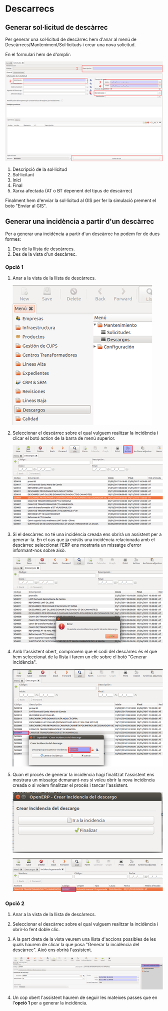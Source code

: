 # Descarrecs

## Generar sol·licitud de descàrrec

Per generar una sol·licitud de descàrrec hem d'anar al menú de Descàrrecs/Manteniment/Sol·licituds i crear una nova solicitud.

En el formulari hem de d'omplir:

![](_static/descargos/solicitud.png)

1. Descripció de la sol·licitud
2. Sol·licitant
3. Inici
4. Final
5. Xarxa afectada (AT o BT depenent del tipus de descàrrec)

Finalment hem d'enviar la sol·licitud al GIS per fer la simulació prement el boto "Enviar al GIS".

## Generar una incidència a partir d'un descàrrec

Per a generar una incidència a partir d'un descàrrec ho podem fer de dues formes:

1. Des de la llista de descàrrecs.
2. Des de la vista d'un descàrrec.

### Opció 1

1. Anar a la vista de la llista de descàrrecs.

    ![](_static/descargos/goToDescarrec.png)

2. Seleccionar el descàrrec sobre el qual vulguem realitzar la incidència i clicar el botó action de la barra de menú superior.

    ![](_static/descargos/treeAction.png)

3. Si el descàrrec no té una incidència creada ens obrirà un assistent per a generar-la. En el cas que ja existís una incidència relacionada amb el descàrrec seleccionat l'ERP ens mostraria un missatge d'error informant-nos sobre això.

    ![](_static/descargos/errorExistencia.png)

4. Amb l'assistent obert, comprovem que el codi del descàrrec és el que hem seleccionat de la llista i farem un clic sobre el botó "Generar incidència".

    ![](_static/descargos/wizard.png)

5. Quan el procés de generar la incidència hagi finalitzat l'assistent ens mostrara un missatge demanant-nos si voleu obrir la nova incidència creada o si volem finalitzar el procés i tancar l'assistent.

    ![](_static/descargos/wizard2.png)

    ![](_static/descargos/incidenciagenerada.png)

### Opció 2

1. Anar a la vista de la llista de descàrrecs.

2. Seleccionar el descàrrec sobre el qual vulguem realitzar la incidència i obrir-lo fent doble clic.

3. A la part dreta de la vista veurem una llista d'accions possibles de les quals haurem de clicar la que posa "Generar la incidència del descàrrec". Això ens obrirà l'assistent.

    ![](_static/descargos/menuLat.png)

4. Un cop obert l'assistent haurem de seguir les mateixes passes que en l'**opció 1** per a generar la incidència.
